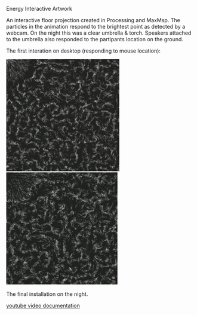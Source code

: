 Energy Interactive Artwork

An interactive floor projection created in Processing and MaxMsp.
The particles in the animation respond to the brightest point as detected by a webcam. On the night this was a clear umbrella & torch.
Speakers attached to the umbrella also responded to the partipants location on the ground.

The first interation on desktop (responding to mouse location):

<img src="https://github.com/j-fan/energy-interactive-artwork/blob/master/tumblr_onqhsrc2eT1r2rrcro1_400.gif" height="300">  <img src="https://github.com/j-fan/energy-interactive-artwork/blob/master/tumblr_onqhsrc2eT1r2rrcro2_400.gif" height="300">

The final installation on the night.

[youtube video documentation](https://www.youtube.com/watch?v=evMb1rwsnEI)
